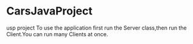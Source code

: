 # CarsJavaProject
usp project
To use the application first run the Server class,then run the Client.You can run many Clients at once.
